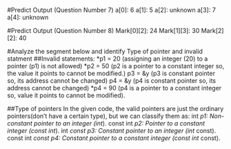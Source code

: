 #Predict Output (Question Number 7)
a[0]: 6 
a[1]: 5
a[2]: unknown 
a[3]: 7 
a[4]: unknown

#Predict Output (Question Number 8)
Mark[0][2]: 24
Mark[1][3]: 30 
Mark[2][2]: 40

#Analyze the segment below and identify Type of pointer and invalid statment
##Invalid statements:
*p1 = 20 (assigning an integer (20) to a pointer (p1) is not allowed)
*p2 = 50 (p2 is a pointer to a constant integer so, the value it points to cannot be modified.) p3 = &y (p3 is constant pointer so, its address cannot be changed) p4 = &y (p4 is constant pointer so, its address cannot be changed)
*p4 = 90 (p4 is a pointer to a constant integer so, value it points to cannot be modified).

##Type of pointers
In the given code, the valid pointers are just the ordinary pointers(don’t have a certain type), but we can classify them as: int *p1: Non-constant pointer to an integer (int*). const int *p2: Pointer
to a constant integer (const int*). int *const p3: Constant pointer to an integer (int* const). const int *const p4: Constant pointer to a constant integer (const int* const).

